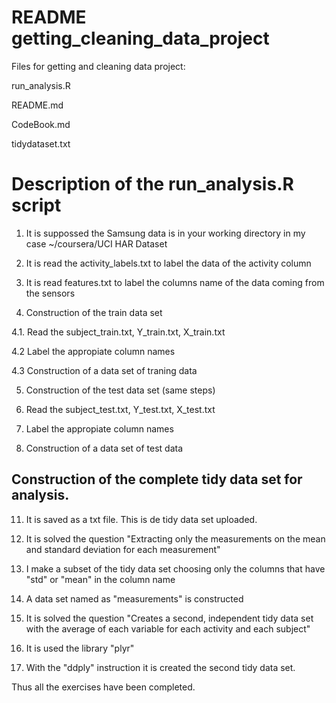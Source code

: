 README getting_cleaning_data_project
=============================

Files for getting and cleaning data project:

run_analysis.R

README.md

CodeBook.md

tidydataset.txt 


Description of the run_analysis.R script
=============================

1. It is suppossed the Samsung data is in your working directory in my case ~/coursera/UCI HAR Dataset

2. It is read the activity_labels.txt to label the data of the activity column

3. It is read features.txt to label the columns name of the data coming from the sensors


4. Construction of the train data set

4.1. Read the subject_train.txt, Y_train.txt, X_train.txt

4.2 Label the appropiate column names

4.3 Construction of a data set of traning data


5. Construction of the test data set (same steps)

8. Read the subject_test.txt, Y_test.txt, X_test.txt

9. Label the appropiate column names

10. Construction of a data set of test data


## Construction of the complete tidy data set for analysis. 

11. It is saved as a txt file. This is de tidy data set uploaded.


12. It is solved the question "Extracting only the measurements on the mean and standard deviation for each measurement"

13. I make a subset of the tidy data set choosing only the columns that have "std" or "mean" in the column name

14. A data set named as "measurements" is constructed


15. It is solved the question "Creates a second, independent tidy data set with the average of each variable for each activity and each subject"

16. It is used the library "plyr"

17. With the "ddply" instruction it is created the second tidy data set.


Thus all the exercises have been completed.



